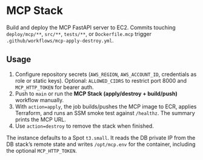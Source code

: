 # MCP Stack

Build and deploy the MCP FastAPI server to EC2. Commits touching `deploy/mcp/**`, `src/**`, `tests/**`, or `Dockerfile.mcp` trigger `.github/workflows/mcp-apply-destroy.yml`.

## Usage

1. Configure repository secrets (`AWS_REGION`, `AWS_ACCOUNT_ID`, credentials as role or static keys). Optional: `ALLOWED_CIDRS` to restrict port 8000 and `MCP_HTTP_TOKEN` for bearer auth.
2. Push to `main` or run the **MCP Stack (apply/destroy + build/push)** workflow manually.
3. With `action=apply`, the job builds/pushes the MCP image to ECR, applies Terraform, and runs an SSM smoke test against `/healthz`. The summary prints the MCP URL.
4. Use `action=destroy` to remove the stack when finished.

The instance defaults to a Spot `t3.small`. It reads the DB private IP from the DB stack’s remote state and writes `/opt/mcp.env` for the container, including the optional `MCP_HTTP_TOKEN`.
